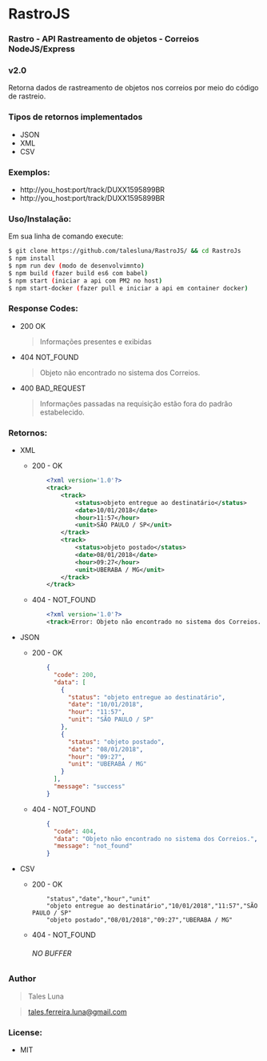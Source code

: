# RastroJS

### Rastro - API Rastreamento de objetos - Correios NodeJS/Express
### v2.0

Retorna dados de rastreamento de objetos nos correios por meio do código de rastreio.

### Tipos de retornos implementados
- JSON
- XML
- CSV

### Exemplos:
- http://you_host:port/track/DUXX1595899BR
- http://you_host:port/track/DUXX1595899BR

### Uso/Instalação:

Em sua linha de comando execute:
```sh
$ git clone https://github.com/talesluna/RastroJS/ && cd RastroJs
$ npm install
$ npm run dev (modo de desenvolvimnto)
$ npm build (fazer build es6 com babel)
$ npm start (iniciar a api com PM2 no host)
$ npm start-docker (fazer pull e iniciar a api em container docker)
```

### Response Codes:

- 200 OK

    > Informações presentes e exibidas

- 404 NOT_FOUND
    
    > Objeto não encontrado no sistema dos Correios.

- 400 BAD_REQUEST

    > Informações passadas na requisição estão fora do padrão estabelecido.


### Retornos:

- XML

    - 200 - OK
        ``` XML
            <?xml version='1.0'?>
            <track>
                <track>
                    <status>objeto entregue ao destinatário</status>
                    <date>10/01/2018</date>
                    <hour>11:57</hour>
                    <unit>SÃO PAULO / SP</unit>
                </track>
                <track>
                    <status>objeto postado</status>
                    <date>08/01/2018</date>
                    <hour>09:27</hour>
                    <unit>UBERABA / MG</unit>
                </track>
            </track>
        ```

    - 404 - NOT_FOUND
        ``` XML
            <?xml version='1.0'?>
            <track>Error: Objeto não encontrado no sistema dos Correios.</track>
        ```

- JSON

    - 200 - OK
    
        ```JSON
            {
              "code": 200,
              "data": [
                {
                  "status": "objeto entregue ao destinatário",
                  "date": "10/01/2018",
                  "hour": "11:57",
                  "unit": "SÃO PAULO / SP"
                },
                {
                  "status": "objeto postado",
                  "date": "08/01/2018",
                  "hour": "09:27",
                  "unit": "UBERABA / MG"
                }
              ],
              "message": "success"
            }
        ```
        
     - 404 - NOT_FOUND
        ```JSON
            {
              "code": 404,
              "data": "Objeto não encontrado no sistema dos Correios.",
              "message": "not_found"
            }
        ```

- CSV

    - 200 - OK
        ```CSV
            "status","date","hour","unit"
            "objeto entregue ao destinatário","10/01/2018","11:57","SÃO PAULO / SP"
            "objeto postado","08/01/2018","09:27","UBERABA / MG"
        ```
        
    - 404 - NOT_FOUND

        ###### NO BUFFER

### Author
> Tales Luna

> tales.ferreira.luna@gmail.com
    
### License:
- MIT

